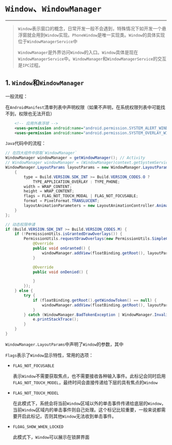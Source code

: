 # `Window`、`WindowManager`

---

> `Window`表示窗口的概念，日常开发一般不会遇到，特殊情况下如开发一个悬浮窗就会用到`Window`实现。`PhoneWindow`是唯一实现类。`Window`的具体实现位于`WindowManagerService`中
>
> `WindowManager`是外界访问`Window`的入口。`Window`具体是现在`WindowManagerService`中。`WindowManager`和`WindowManagerService`的交互是`IPC`过程。

## 1. `Window`和`WindowManager`

一般流程：

在`AndroidManifest`清单列表中声明权限（如果不声明，在系统权限列表中可能找不到，权限也无法开启）

```xml
    <!-- 应用外悬浮球 -->
    <uses-permission android:name="android.permission.SYSTEM_ALERT_WINDOW" />
    <uses-permission android:name="android.permission.SYSTEM_OVERLAY_WINDOW" />
```

`Java`代码中的流程：

```java
// 在四大组件中获取`WindowManager`
WindowManager windowManager = getWindowManager(); // Activity
// WindowManager windowManager = (WindowManager)context.getSystemService(Context.WINDOW_SERVICE);// Context
WindowManager.LayoutParams layoutParams = new WindowManager.LayoutParams() {
    {
        type = Build.VERSION.SDK_INT >= Build.VERSION_CODES.O ?
            TYPE_APPLICATION_OVERLAY : TYPE_PHONE;
        width = WRAP_CONTENT;
        height = WRAP_CONTENT;
        flags = FLAG_NOT_TOUCH_MODAL | FLAG_NOT_FOCUSABLE;
        format = PixelFormat.TRANSLUCENT;
        layoutAnimationParameters = new LayoutAnimationController.AnimationParameters();
    }
};

// 动态权限申请
if (Build.VERSION.SDK_INT >= Build.VERSION_CODES.M) {
    if (!PermissionUtils.isGrantedDrawOverlays()) {
        PermissionUtils.requestDrawOverlays(new PermissionUtils.SimpleCallback() {
            @Override
            public void onGranted() {
                windowManager.addView(floatBinding.getRoot(), layoutParams);
            }

            @Override
            public void onDenied() {

            }
        });
    } else {
        try {
            if (floatBinding.getRoot().getWindowToken() == null) {
                windowManager.addView(floatBinding.getRoot(), layoutParams);
            }
        } catch (WindowManager.BadTokenException | WindowManager.InvalidDisplayException | SecurityException e) {
            e.printStackTrace();
        }
    }
}
```

`WindowManager.LayoutParams`中声明了`Window`的参数，其中

`Flags`表示了`Window`显示特性，常用的选项：

- `FLAG_NOT_FOCUSABLE`

  表示`Window`不需要获取焦点，也不需要接收各种输入事件。此标记会同时启用`FLAG_NOT_TOUCH_MODEL`，最终时间会直接传递给下层的具有焦点的`Window`

- `FLAG_NOT_TOUCH_MODEL`

  在此模式下，系统会将当前`Window`区域以外的单击事件传递给底层的`Window`，当前`Window`区域内的单击事件则自己处理。这个标记比较重要，一般来说都需要开启此标记，否则其他`Window`无法收到单击事件。

- `FLOAG_SHOW_WHEN_LOCKED`

  此模式下，`Window`可以展示在锁屏界面